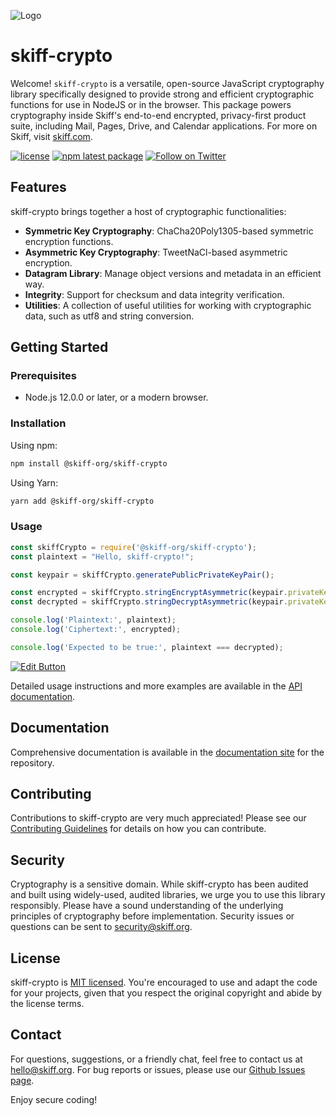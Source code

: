 ![Logo](https://skiff-org.github.io/assets/updates/skiff-crypto-header.png)

# skiff-crypto

Welcome! `skiff-crypto` is a versatile, open-source JavaScript cryptography library specifically designed to provide strong and efficient cryptographic functions for use in NodeJS or in the browser. This package powers cryptography inside Skiff's end-to-end encrypted, privacy-first product suite, including Mail, Pages, Drive, and Calendar applications. For more on Skiff, visit [skiff.com](https://skiff.com).

[![license](https://img.shields.io/badge/license-MIT-blue.svg)](./LICENSE.txt)
[![npm latest package](https://img.shields.io/npm/v/@skiff-org/skiff-crypto/latest.svg)](https://www.npmjs.com/package/@skiff-org/skiff-crypto)
[![Follow on Twitter](https://img.shields.io/twitter/follow/Skiff_hq.svg?label=follow+Skiff)](https://twitter.com/skiffprivacy)

## Features

skiff-crypto brings together a host of cryptographic functionalities:

- **Symmetric Key Cryptography**: ChaCha20Poly1305-based symmetric encryption functions.
- **Asymmetric Key Cryptography**: TweetNaCl-based asymmetric encryption.
- **Datagram Library**: Manage object versions and metadata in an efficient way.
- **Integrity**: Support for checksum and data integrity verification.
- **Utilities**: A collection of useful utilities for working with cryptographic data, such as utf8 and string conversion.

## Getting Started

### Prerequisites

- Node.js 12.0.0 or later, or a modern browser.

### Installation

Using npm:

```bash
npm install @skiff-org/skiff-crypto
```

Using Yarn:

```bash
yarn add @skiff-org/skiff-crypto
```

### Usage

```javascript
const skiffCrypto = require('@skiff-org/skiff-crypto');
const plaintext = "Hello, skiff-crypto!";

const keypair = skiffCrypto.generatePublicPrivateKeyPair();

const encrypted = skiffCrypto.stringEncryptAsymmetric(keypair.privateKey, { key: keypair.publicKey }, plaintext);
const decrypted = skiffCrypto.stringDecryptAsymmetric(keypair.privateKey, { key: keypair.publicKey }, encrypted);

console.log('Plaintext:', plaintext);
console.log('Ciphertext:', encrypted);

console.log('Expected to be true:', plaintext === decrypted);
```

[![Edit Button](https://codesandbox.io/static/img/play-codesandbox.svg)](https://codesandbox.io/s/skiff-crypto-demo-kt7soo)

Detailed usage instructions and more examples are available in the [API documentation](https://skiff.com/crypto).

## Documentation

Comprehensive documentation is available in the [documentation site](https://skiff.com/crypto) for the repository.

## Contributing

Contributions to skiff-crypto are very much appreciated! Please see our [Contributing Guidelines](https://github.com/skiff-org/skiff-apps/blob/main/libs/skiff-crypto/CONTRIBUTING.md) for details on how you can contribute.

## Security

Cryptography is a sensitive domain. While skiff-crypto has been audited and built using widely-used, audited libraries, we urge you to use this library responsibly. Please have a sound understanding of the underlying principles of cryptography before implementation. Security issues or questions can be sent to [security@skiff.org](mailto:security@skiff.org).

## License

skiff-crypto is [MIT licensed](https://github.com/skiff-org/skiff-apps/blob/main/libs/skiff-crypto/LICENSE.txt). You're encouraged to use and adapt the code for your projects, given that you respect the original copyright and abide by the license terms.

## Contact

For questions, suggestions, or a friendly chat, feel free to contact us at [hello@skiff.org](mailto:hello@skiff-crypto.org). For bug reports or issues, please use our [Github Issues page](https://github.com/skiff-org/skiff-apps/issues).

Enjoy secure coding!

